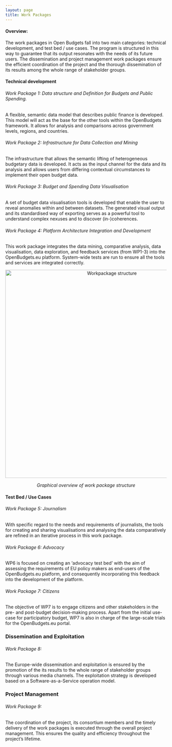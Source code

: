 ```yaml
---
layout: page
title: Work Packages
---
```

#### Overview: 

The work packages in Open Budgets fall into two main categories: technical development, and test bed / use cases. The program is structured in this way to guarantee that its output resonates with the needs of its future users. The dissemination and project management work packages ensure the efficient coordination of the project and the thorough dissemination of its results among the whole range of stakeholder groups. 

#### Technical development 

###### Work Package 1: Data structure and Definition for Budgets and Public Spending.
A flexible, semantic data model that describes public finance is developed. This model will act as the base for the other tools within the OpenBudgets framework. It allows for analysis and comparisons across government levels, regions, and countries.

###### Work Package 2: Infrastructure for Data Collection and Mining
The infrastructure that allows the semantic lifting of heterogeneous budgetary data is developed. It acts as the input channel for the data and its analysis and allows users from differing contextual circumstances to implement their open budget data.  

###### Work Package 3: Budget and Spending Data Visualisation
A set of budget data visualisation tools is developed that enable the user to reveal anomalies within and between datasets. The generated visual output and its standardised way of exporting serves as a powerful tool to understand complex nexuses and to discover (in-)coherences. 	 

###### Work Package 4: Platform Architecture Integration and Development
This work package integrates the data mining, comparative analysis, data visualisation, data exploration, and feedback services (from WP1-3) into the OpenBudgets.eu platform. System-wide tests are run to ensure all the tools and services are integrated correctly. 


<p><center><img src="{{site.baseurl}}/img/workpackagestructure.png" alt="Workpackage structure" width="650"></center></p>
<center><i>Graphical overview of work package structure</i></center>

#### Test Bed / Use Cases

###### Work Package 5: Journalism
With specific regard to the needs and requirements of journalists, the tools for creating and sharing visualisations and analysing the data comparatively are refined in an iterative process in this work package. 

###### Work Package 6: Advocacy  	 	
WP6 is focused on creating an ‘advocacy test bed’ with the aim of assessing the requirements of EU policy makers as end-users of the OpenBudgets.eu platform, and consequently incorporating this feedback into the development of the platform. 

###### Work Package 7: Citizens
The objective of WP7 is to engage citizens and other stakeholders in the pre- and post-budget decision-making process. Apart from the initial use-case for participatory budget, WP7 is also in charge of the large-scale trials for the OpenBudgets.eu portal. 

### Dissemination and Exploitation  

###### Work Package 8:	
The Europe-wide dissemination and exploitation is ensured by the promotion of the its results to the whole range of stakeholder groups through various media channels. The exploitation strategy is developed based on a Software-as-a-Service operation model.

### Project Management

###### Work Package 9:
The coordination of the project, its consortium members and the timely delivery of the work packages is executed through the overall project management. This ensures the quality and efficiency throughout the project’s lifetime.





